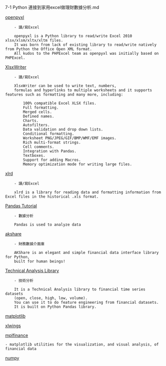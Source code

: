 7-1 Python 連接到家用excel做理財數據分析.md



[openpyxl](https://openpyxl.readthedocs.io/en/stable/)

        - 讀/寫Excel

        openpyxl is a Python library to read/write Excel 2010 xlsx/xlsm/xltx/xltm files.
        It was born from lack of existing library to read/write natively from Python the Office Open XML format.
        All kudos to the PHPExcel team as openpyxl was initially based on PHPExcel.



[XlsxWriter](https://pypi.org/project/XlsxWriter/)

        - 讀/寫Excel
        
        XlsxWriter can be used to write text, numbers, 
        formulas and hyperlinks to multiple worksheets and it supports features such as formatting and many more, including:

            100% compatible Excel XLSX files.
            Full formatting.
            Merged cells.
            Defined names.
            Charts.
            Autofilters.
            Data validation and drop down lists.
            Conditional formatting.
            Worksheet PNG/JPEG/GIF/BMP/WMF/EMF images.
            Rich multi-format strings.
            Cell comments.
            Integration with Pandas.
            Textboxes.
            Support for adding Macros.
            Memory optimization mode for writing large files.


[xlrd](https://pypi.org/project/xlrd/)

        - 讀/寫Excel
        
        xlrd is a library for reading data and formatting information from Excel files in the historical .xls format.
        
        
        
[Pandas Tutorial](https://www.w3schools.com/python/pandas/default.asp)

        - 數據分析

        Pandas is used to analyze data



[akshare](https://pypi.org/project/akshare/)

        - 財務數據介面庫
        
        AKShare is an elegant and simple financial data interface library for Python, 
        built for human beings!

[Technical Analysis Library](https://technical-analysis-library-in-python.readthedocs.io/en/latest/)

        - 技術分析
        
        It is a Technical Analysis library to financial time series datasets
        (open, close, high, low, volume). 
        You can use it to do feature engineering from financial datasets. 
        It is built on Python Pandas library.
        
        

[matplotlib](https://pypi.org/project/matplotlib/)

[xlwings](https://pypi.org/project/xlwings/)

[mplfinance](https://github.com/matplotlib/mplfinance#newapi)

    - matplotlib utilities for the visualization, and visual analysis, of financial data
    
    
[numpy](https://numpy.org/)
